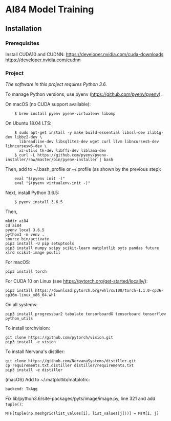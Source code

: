 # AI84 Model Training

## Installation

### Prerequisites

Install CUDA10 and CUDNN:
https://developer.nvidia.com/cuda-downloads
https://developer.nvidia.com/cudnn

### Project

*The software in this project requires Python 3.6.*

To manage Python versions, use pyenv (https://github.com/pyenv/pyenv).

On macOS (no CUDA support available):

        $ brew install pyenv pyenv-virtualenv libomp

On Ubuntu 18.04 LTS:

        $ sudo apt-get install -y make build-essential libssl-dev zlib1g-dev libbz2-dev \
          libreadline-dev libsqlite3-dev wget curl llvm libncurses5-dev libncursesw5-dev \
          xz-utils tk-dev libffi-dev liblzma-dev
        $ curl -L https://github.com/pyenv/pyenv-installer/raw/master/bin/pyenv-installer | bash

Then, add to ~/.bash_profile or ~/.profile (as shown by the previous step):

        eval "$(pyenv init -)"
        eval "$(pyenv virtualenv-init -)"

Next, install Python 3.6.5:

        $ pyenv install 3.6.5

Then,

    mkdir ai84
    cd ai84
    pyenv local 3.6.5
    python3 -m venv .
    source bin/activate
    pip3 install -U pip setuptools
    pip3 install numpy scipy scikit-learn matplotlib pyts pandas future xlrd scikit-image psutil

For macOS:
    
    pip3 install torch

For CUDA 10 on Linux (see https://pytorch.org/get-started/locally/):

    pip3 install https://download.pytorch.org/whl/cu100/torch-1.1.0-cp36-cp36m-linux_x86_64.whl

On all systems:

    pip3 install progressbar2 tabulate tensorboardX tensorboard tensorflow python_utils

To install torchvision:

    git clone https://github.com/pytorch/vision.git
    pip3 install -e vision

To install Nervana's distiller:

    git clone https://github.com/NervanaSystems/distiller.git
    cp requirements.txt.distiller distiller/requirements.txt
    pip3 install -e distiller

(macOS) Add to ~/.matplotlib/matplotrc:

    backend: TkAgg

Fix lib/python3.6/site-packages/pyts/image/image.py, line 321 and add `tuple()`:

    MTF[tuple(np.meshgrid(list_values[i], list_values[j]))] = MTM[i, j]

